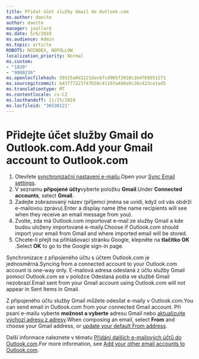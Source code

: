 ```yaml
---
title: Přidat účet služby Gmail do Outlook.com
ms.author: daeite
author: daeite
manager: joallard
ms.date: 5/6/2019
ms.audience: Admin
ms.topic: article
ROBOTS: NOINDEX, NOFOLLOW
localization_priority: Normal
ms.custom:
- "1820"
- "9000236"
ms.openlocfilehash: 59325a0d1221dac6fcd905f3918c164f69551271
ms.sourcegitcommit: b43f77221f47b50c41197a448a9c26c423ce1ad5
ms.translationtype: MT
ms.contentlocale: cs-CZ
ms.lasthandoff: 11/15/2019
ms.locfileid: "36538121"
---
```

# <a name="add-your-gmail-account-to-outlookcom"></a><span data-ttu-id="19085-102">Přidejte účet služby Gmail do Outlook.com.</span><span class="sxs-lookup"><span data-stu-id="19085-102">Add your Gmail account to Outlook.com</span></span>

1. <span data-ttu-id="19085-103">Otevřete [synchronizační nastavení e-mailu](https://go.microsoft.com/fwlink/?linkid=875264).</span><span class="sxs-lookup"><span data-stu-id="19085-103">Open your [Sync Email settings](https://go.microsoft.com/fwlink/?linkid=875264).</span></span>
2. <span data-ttu-id="19085-104">V seznamu **připojené účty**vyberte položku **Gmail**.</span><span class="sxs-lookup"><span data-stu-id="19085-104">Under **Connected accounts**, select **Gmail**.</span></span>
3. <span data-ttu-id="19085-105">Zadejte zobrazovaný název (příjemci jména se uvidí, když od vás obdrží e-mailovou zprávu).</span><span class="sxs-lookup"><span data-stu-id="19085-105">Enter a display name (the name recipients will see when they receive an email message from you).</span></span>
4. <span data-ttu-id="19085-106">Zvolte, zda má Outlook.com importovat e-mail ze služby Gmail a kde budou uloženy importované e-maily.</span><span class="sxs-lookup"><span data-stu-id="19085-106">Choose if Outlook.com should import your email from Gmail and where imported email will be stored.</span></span>
5. <span data-ttu-id="19085-107">Chcete-li přejít na přihlašovací stránku Google, klepněte na **tlačítko OK** .</span><span class="sxs-lookup"><span data-stu-id="19085-107">Select **OK** to go to the Google sign-in page.</span></span>

<span data-ttu-id="19085-108">Synchronizace z připojeného účtu s účtem Outlook.com je jednosměrná.</span><span class="sxs-lookup"><span data-stu-id="19085-108">Syncing from a connected account to your Outlook.com account is one-way only.</span></span> <span data-ttu-id="19085-109">E-mailová adresa odeslaná z účtu služby Gmail pomocí Outlook.com se v položce Odeslaná pošta ve službě Gmail nezobrazí.</span><span class="sxs-lookup"><span data-stu-id="19085-109">Email sent from your Gmail account using Outlook.com will not appear in Sent Items in Gmail.</span></span>

<span data-ttu-id="19085-110">Z připojeného účtu služby Gmail můžete odesílat e-maily v Outlook.com.</span><span class="sxs-lookup"><span data-stu-id="19085-110">You can send email in Outlook.com from your connected Gmail account.</span></span> <span data-ttu-id="19085-111">Při psaní e-mailu vyberte **možnost a vyberte** adresu Gmail nebo [aktualizujte výchozí adresu z adresy](https://go.microsoft.com/fwlink/?linkid=875264).</span><span class="sxs-lookup"><span data-stu-id="19085-111">When composing an email, select **From** and choose your Gmail address, or [update your default From address](https://go.microsoft.com/fwlink/?linkid=875264).</span></span>

<span data-ttu-id="19085-112">Další informace naleznete v tématu [Přidání dalších e-mailových účtů do Outlook.com](https://support.office.com/article/c5224df4-5885-4e79-91ba-523aa743f0ba?wt.mc_id=Office_Outlook_com_Alchemy).</span><span class="sxs-lookup"><span data-stu-id="19085-112">For more information, see [Add your other email accounts to Outlook.com](https://support.office.com/article/c5224df4-5885-4e79-91ba-523aa743f0ba?wt.mc_id=Office_Outlook_com_Alchemy).</span></span>